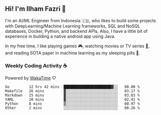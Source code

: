 ## Hi! I'm Ilham Fazri 👋

I'm an AI/ML Engineer from Indonesia 🇮🇩, who likes to build some projects with DeepLearning/Machine Learning frameworks, SQL and NoSQL databases, Docker, Python, and backend APIs. Also, I have a little bit of experience in building a native android app using Java.


In my free time, I like playing games 🎮, watching movies or TV series 🍿, and reading SOTA paper in machine learning as my sleeping pills 💊. 

### Weekly Coding Activity ☕
Powered by [WakaTime](https://wakatime.com/) ♡
<!--START_SECTION:waka-->

```text
Go         12 hrs 42 mins  ██████████████████████▓░░   90.00 %
Makefile   26 mins         ▓░░░░░░░░░░░░░░░░░░░░░░░░   03.17 %
Markdown   25 mins         ▓░░░░░░░░░░░░░░░░░░░░░░░░   03.03 %
YAML       20 mins         ▓░░░░░░░░░░░░░░░░░░░░░░░░   02.41 %
Python     8 mins          ▒░░░░░░░░░░░░░░░░░░░░░░░░   00.97 %
Other      2 mins          ░░░░░░░░░░░░░░░░░░░░░░░░░   00.26 %
```

<!--END_SECTION:waka-->

